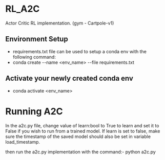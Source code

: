 # RL_A2C
Actor Critic RL implementation. (gym - Cartpole-v1)


## Environment Setup

- requirements.txt file can be used to setup a conda env with the following command:
- conda create --name <env_name> --file requirements.txt

## Activate your newly created conda env

- conda activate <env_name>

# Running A2C
In the a2c.py file, change value of learn:bool to True to learn and set it to False if you wish to run from a trained model. 
If learn is set to false, make sure the timestamp of the saved model should also be set in variable load_timestamp.

then run the a2c.py implementation with the command:- python a2c.py
